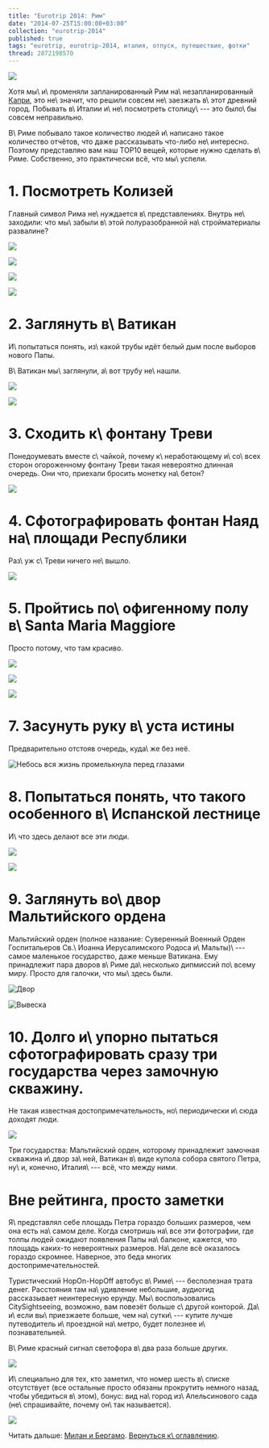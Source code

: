 ```yaml
---
title: "Eurotrip 2014: Рим"
date: "2014-07-25T15:00:00+03:00"
collection: "eurotrip-2014"
published: true
tags: "eurotrip, eurotrip-2014, италия, отпуск, путешествие, фотки"
thread: 2872198570
---
```


![](/images/travel/2014-06-eurotrip/rome-cover.jpg)

Хотя мы\ и\ променяли запланированный Рим на\ незапланированный [Капри][capri], это не\ значит, что решили совсем 
не\ заезжать в\ этот древний город. Побывать в\ Италии и\ не\ посмотреть столицу\ --- это было\ бы совсем неправильно.

<!--more-->

В\ Риме побывало такое количество людей и\ написано такое количество отчётов, что даже рассказывать что-либо
не\ интересно. Поэтому представляю вам наш TOP10 вещей, которые нужно сделать в\ Риме. Собственно, это практически всё, 
что мы\ успели.

# 1. Посмотреть Колизей

Главный символ Рима не\ нуждается в\ представлениях. Внутрь не\ заходили: что мы\ забыли в\ этой полуразобранной 
на\ стройматериалы развалине?

![](/images/travel/2014-06-eurotrip/rome-colosseum-1.jpg)

![](/images/travel/2014-06-eurotrip/rome-colosseum-2.jpg)

![](/images/travel/2014-06-eurotrip/rome-colosseum-3.jpg)

![](/images/travel/2014-06-eurotrip/rome-colosseum-4.jpg)

# 2. Заглянуть в\ Ватикан

И\ попытаться понять, из\ какой трубы идёт белый дым после выборов нового Папы.

В\ Ватикан мы\ заглянули, а\ вот трубу не\ нашли.

![](/images/travel/2014-06-eurotrip/rome-vatican-1.jpg)

![](/images/travel/2014-06-eurotrip/rome-vatican-2.jpg)

# 3. Сходить к\ фонтану Треви

Понедоумевать вместе с\ чайкой, почему к\ неработающему и\ со\ всех сторон огороженному фонтану Треви такая невероятно 
длинная очередь. Они что, приехали бросить монетку на\ бетон? 

![](/images/travel/2014-06-eurotrip/rome-seagull.jpg)

# 4. Сфотографировать фонтан Наяд на\ площади Республики

Раз\ уж с\ Треви ничего не\ вышло.

![](/images/travel/2014-06-eurotrip/rome-fountain-of-the-naiads.jpg)

# 5. Пройтись по\ офигенному полу в\ Santa Maria Maggiore

Просто потому, что там красиво.

![](/images/travel/2014-06-eurotrip/rome-santa-maria-maggiore-1.jpg)

![](/images/travel/2014-06-eurotrip/rome-santa-maria-maggiore-2.jpg)

![](/images/travel/2014-06-eurotrip/rome-santa-maria-maggiore-3.jpg)
 
# 7. Засунуть руку в\ уста истины

Предварительно отстояв очередь, куда\ же без неё.

![Небось вся жизнь промелькнула перед глазами](/images/travel/2014-06-eurotrip/rome-bocca-della-verita.jpg)

# 8. Попытаться понять, что такого особенного в\ Испанской лестнице

И\ что здесь делают все эти люди.

![](/images/travel/2014-06-eurotrip/rome-spanish-steps-1.jpg)

![](/images/travel/2014-06-eurotrip/rome-spanish-steps-2.jpg)

# 9. Заглянуть во\ двор Мальтийского ордена

Мальтийский орден (полное название: Суверенный Военный Орден Госпитальеров Св.\ Иоанна Иерусалимского Родоса 
и\ Мальты)\ --- самое маленькое государство, даже меньше Ватикана. Ему принадлежит пара дворов в\ Риме да\ несколько 
дипмиссий по\ всему миру. Просто для галочки, что мы\ здесь были.

![Двор](/images/travel/2014-06-eurotrip/rome-order-of-malta-yard.jpg "Двор")

![Вывеска](/images/travel/2014-06-eurotrip/rome-order-of-malta-sign.jpg "Вывеска")

# 10. Долго и\ упорно пытаться сфотографировать сразу три государства через замочную скважину.

Не такая известная достопримечательность, но\ периодически и\ сюда доходят люди.

![](/images/travel/2014-06-eurotrip/rome-keyhole.jpg)

Три государства: Мальтийский орден, которому принадлежит замочная скважина и\ двор за\ ней, Ватикан в\ виде купола 
собора святого Петра, ну\ и, конечно, Италия\ --- всё, что между ними.

# Вне рейтинга, просто заметки

Я\ представлял себе площадь Петра гораздо больших размеров, чем она есть на\ самом деле. Когда смотришь на\ все эти 
фотографии, где толпы людей ожидают появления Папы на\ балконе, кажется, что площадь каких-то невероятных
размеров. На\ деле всё оказалось гораздо скромнее. Наверное, это беда многих достопримечательностей. 

Туристический HopOn-HopOff автобус в\ Риме\ --- бесполезная трата денег. Расстояния там на\ удивление небольшие,
аудиогид рассказывает неинтересную ерунду. Мы\ воспользовались CitySightseeing, возможно, вам повезёт больше с\ другой 
конторой. Да\ и\ если вы\ приезжаете больше, чем на\ сутки\ --- купите лучше путеводитель и\ проездной на\ метро, будет 
полезнее и\ познавательней.

В\ Риме красный сигнал светофора в\ два раза больше других.

![](/images/travel/2014-06-eurotrip/rome-traffic-lights.jpg)

И\ специально для тех, кто заметил, что номер шесть в\ списке отсутствует (все остальные просто обязаны прокрутить 
немного назад, чтобы убедиться в\ этом), бонус: вид на\ город из\ Апельсинового сада (не\ спрашивайте, почему он\ так 
называется).

![](/images/travel/2014-06-eurotrip/rome-garder-of-oranges.jpg)

Читать дальше: [Милан и Бергамо](/post/eurotrip-2014-milan-and-bergamo/). 
[Вернуться к\ оглавлению](/post/eurotrip-2014/).

[capri]: /post/eurotrip-2014-capri/
